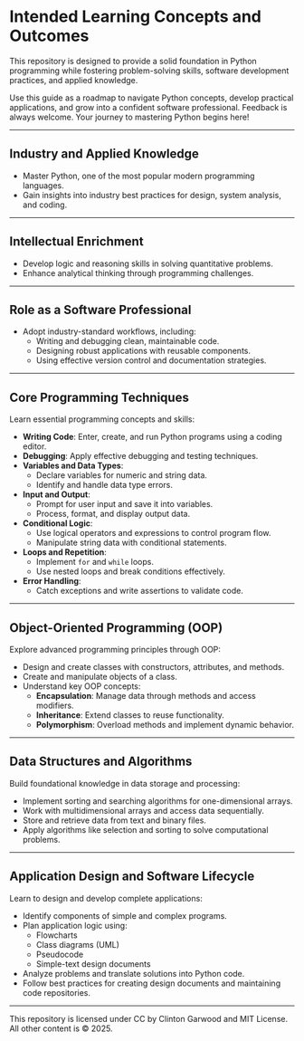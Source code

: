 
# Intended Learning Concepts and Outcomes  

This repository is designed to provide a solid foundation in Python programming while fostering problem-solving skills, software development practices, and applied knowledge.  

Use this guide as a roadmap to navigate Python concepts, develop practical applications, and grow into a confident software professional.
Feedback is always welcome. Your journey to mastering Python begins here!

---

## **Industry and Applied Knowledge**  
- Master Python, one of the most popular modern programming languages.  
- Gain insights into industry best practices for design, system analysis, and coding.  

---

## **Intellectual Enrichment**  
- Develop logic and reasoning skills in solving quantitative problems.  
- Enhance analytical thinking through programming challenges.  

---

## **Role as a Software Professional**  
- Adopt industry-standard workflows, including:  
  - Writing and debugging clean, maintainable code.  
  - Designing robust applications with reusable components.  
  - Using effective version control and documentation strategies.  

---

## **Core Programming Techniques**  
Learn essential programming concepts and skills:  
- **Writing Code**: Enter, create, and run Python programs using a coding editor.  
- **Debugging**: Apply effective debugging and testing techniques.  
- **Variables and Data Types**:  
  - Declare variables for numeric and string data.  
  - Identify and handle data type errors.  
- **Input and Output**:  
  - Prompt for user input and save it into variables.  
  - Process, format, and display output data.  
- **Conditional Logic**:  
  - Use logical operators and expressions to control program flow.  
  - Manipulate string data with conditional statements.  
- **Loops and Repetition**:  
  - Implement `for` and `while` loops.  
  - Use nested loops and break conditions effectively.  
- **Error Handling**:  
  - Catch exceptions and write assertions to validate code.  

---

## **Object-Oriented Programming (OOP)**  
Explore advanced programming principles through OOP:  
- Design and create classes with constructors, attributes, and methods.  
- Create and manipulate objects of a class.  
- Understand key OOP concepts:  
  - **Encapsulation**: Manage data through methods and access modifiers.  
  - **Inheritance**: Extend classes to reuse functionality.  
  - **Polymorphism**: Overload methods and implement dynamic behavior.  

---

## **Data Structures and Algorithms**  
Build foundational knowledge in data storage and processing:  
- Implement sorting and searching algorithms for one-dimensional arrays.  
- Work with multidimensional arrays and access data sequentially.  
- Store and retrieve data from text and binary files.  
- Apply algorithms like selection and sorting to solve computational problems.  

---

## **Application Design and Software Lifecycle**  
Learn to design and develop complete applications:  
- Identify components of simple and complex programs.  
- Plan application logic using:  
  - Flowcharts  
  - Class diagrams (UML)  
  - Pseudocode  
  - Simple-text design documents  
- Analyze problems and translate solutions into Python code.  
- Follow best practices for creating design documents and maintaining code repositories.  

---

This repository is licensed under CC by Clinton Garwood and MIT License. All other content is © 2025. 
